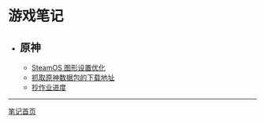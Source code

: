 # 游戏笔记

+ ## 原神
   + [SteamOS 图形设置优化](./genshin/graphicSettings.md)
   + [抓取原神数据包的下载地址](./genshin/downloadDataDirectly.md)
   + [抄作业进度](./genshin/copyHomework.md)

---

[笔记首页](../README.md)